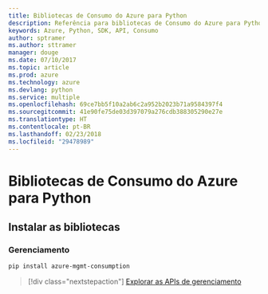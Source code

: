 ```yaml
---
title: Bibliotecas de Consumo do Azure para Python
description: Referência para bibliotecas de Consumo do Azure para Python
keywords: Azure, Python, SDK, API, Consumo
author: sptramer
ms.author: sttramer
manager: douge
ms.date: 07/10/2017
ms.topic: article
ms.prod: azure
ms.technology: azure
ms.devlang: python
ms.service: multiple
ms.openlocfilehash: 69ce7bb5f10a2ab6c2a952b2023b71a9584397f4
ms.sourcegitcommit: 41e90fe75de03d397079a276cdb388305290e27e
ms.translationtype: HT
ms.contentlocale: pt-BR
ms.lasthandoff: 02/23/2018
ms.locfileid: "29478989"
---
```

# <a name="azure-consumption-libraries-for-python"></a>Bibliotecas de Consumo do Azure para Python

## <a name="install-the-libraries"></a>Instalar as bibliotecas


### <a name="management"></a>Gerenciamento

```bash
pip install azure-mgmt-consumption
```
> [!div class="nextstepaction"]
> [Explorar as APIs de gerenciamento](/python/api/overview/azure/consumption/management)